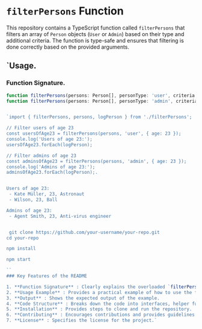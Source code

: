 
# `filterPersons` Function

This repository contains a TypeScript function called `filterPersons` that filters an array of `Person` objects (`User` or `Admin`) based on their type and additional criteria. The function is type-safe and ensures that filtering is done correctly based on the provided arguments.

## `Usage.

### Function Signature.

```typescript
function filterPersons(persons: Person[], personType: 'user', criteria: Partial<Omit<User, 'type'>>): User[];
function filterPersons(persons: Person[], personType: 'admin', criteria: Partial<Omit<Admin, 'type'>>): Admin[];


`import { filterPersons, persons, logPerson } from './filterPersons';

// Filter users of age 23
const usersOfAge23 = filterPersons(persons, 'user', { age: 23 });
console.log('Users of age 23:');
usersOfAge23.forEach(logPerson);

// Filter admins of age 23
const adminsOfAge23 = filterPersons(persons, 'admin', { age: 23 });
console.log('Admins of age 23:');
adminsOfAge23.forEach(logPerson);.


Users of age 23:
 - Kate Müller, 23, Astronaut
 - Wilson, 23, Ball

Admins of age 23:
 - Agent Smith, 23, Anti-virus engineer


 git clone https://github.com/your-username/your-repo.git
cd your-repo

npm install

npm start

``
### Key Features of the README

1. **Function Signature** : Clearly explains the overloaded `filterPersons` function.
2. **Usage Example** : Provides a practical example of how to use the function.
3. **Output** : Shows the expected output of the example.
4. **Code Structure** : Breaks down the code into interfaces, helper functions, and the main function.
5. **Installation** : Provides steps to clone and run the repository.
6. **Contributing** : Encourages contributions and provides guidelines.
7. **License** : Specifies the license for the project.`
